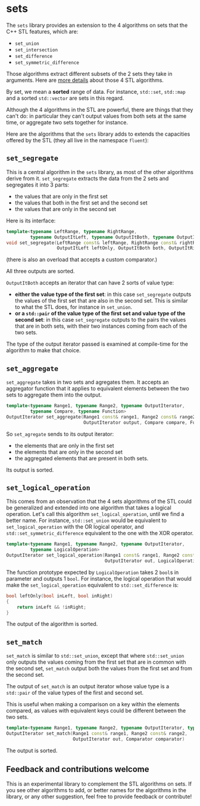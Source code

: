# sets
The `sets` library provides an extension to the 4 algorithms on sets that the C++ STL features, which are:

* `set_union`
* `set_intersection`
* `set_difference`
* `set_symmetric_difference`

Those algorithms extract different subsets of the 2 sets they take in arguments. Here are [more details](https://www.fluentcpp.com/2017/01/09/know-your-algorithms-algos-on-sets/ "STL algorithms on sets") about those 4 STL algorithms.

By set, we mean a **sorted** range of data. For instance, `std::set`, `std::map` and a sorted `std::vector` are sets in this regard.

Although the 4 algorithms in the STL are powerful, there are things that they can't do: in particular they can't output values from both sets at the same time, or aggregate two sets together for instance.

Here are the algorithms that the `sets` library adds to extends the capacities offered by the STL (they all live in the namespace `fluent`):

## `set_segregate`
This is a central algorithm in the `sets` library,  as most of the other algorithms derive from it. `set_segregate` extracts the data from the 2 sets and segregates it into 3 parts:

* the values that are only in the first set
* the values that both in the first set and the second set
* the values that are only in the second set

Here is its interface:

```cpp
template<typename LeftRange, typename RightRange,
         typename OutputItLeft, typename OutputItBoth, typename OutputItRight>
void set_segregate(LeftRange const& leftRange, RightRange const& rightRange,
                   OutputItLeft leftOnly, OutputItBoth both, OutputItRight rightOnly)
```

(there is also an overload that accepts a custom comparator.)

All three outputs are sorted.

`OutputItBoth` accepts an iterator that can have 2 sorts of value type:

* **either the value type of the first set**: in this case `set_segregate` outputs the values of the first set that are also in the second set. This is similar to what the STL does, for instance in `set_union`.
* **or a `std::pair` of the value type of the first set and value type of the second set**: in this case `set_segregate` outputs to the pairs the values that are in both sets, with their two instances coming from each of the two sets.

The type of the output iterator passed is examined at compile-time for the algorithm to make that choice.

## `set_aggregate`

`set_aggregate` takes in two sets and agregates them. It accepts an aggregator function that it applies to equivalent elements between the two sets to aggregate them into the output.

```cpp
template<typename Range1, typename Range2, typename OutputIterator,
         typename Compare, typename Function>
OutputIterator set_aggregate(Range1 const& range1, Range2 const& range2,
                             OutputIterator output, Compare compare, Function aggregator)

```

So `set_agregate` sends to its output iterator:
* the elements that are only in the first set
* the elements that are only in the second set
* the aggregated elements that are present in both sets.

Its output is sorted.

## `set_logical_operation`

This comes from an observation that the 4 sets algorithms of the STL could be generalized and extended into one algorithm that takes a logical operation. Let's call this algorithm `set_logical_operation`, until we find a better name.
For instance, `std::set_union` would be equivalent to `set_logical_operation` with the OR logical operator, and `std::set_symmetric_difference` equivalent to the one with the XOR operator.

```cpp
template<typename Range1, typename Range2, typename OutputIterator,
         typename LogicalOperation>
OutputIterator set_logical_operation(Range1 const& range1, Range2 const& range2,
                                     OutputIterator out, LogicalOperation logicalOperation)
```

The function prototype expected by `LogicalOperation` takes 2 `bool`s in parameter and outputs 1 `bool`. For instance, the logical operation that would make the `set_logical_operation` equivalent to `std::set_difference` is:

```cpp
bool leftOnly(bool inLeft, bool inRight)
{
    return inLeft && !inRight;
}
```

The output of the algorithm is sorted.

## `set_match`

`set_match` is similar to `std::set_union`, except that where `std::set_union` only outputs the values coming from the first set that are in common with the second set, `set_match` output both the values from the first set and from the second set.

The output of `set_match` is an output iterator whose value type is a `std::pair` of the value types of the first and second set.

This is useful when making a comparison on a key within the elements compared, as values with equivalent keys could be different between the two sets.

```cpp
template<typename Range1, typename Range2, typename OutputIterator, typename Comparator>
OutputIterator set_match(Range1 const& range1, Range2 const& range2,
                         OutputIterator out, Comparator comparator)
```

The output is sorted.

## Feedback and contributions welcome

This is an experimental library to complement the STL algorithms on sets. If you see other algorithms to add, or better names for the algorithms in the library, or any other suggestion, feel free to provide feedback or contribute!
